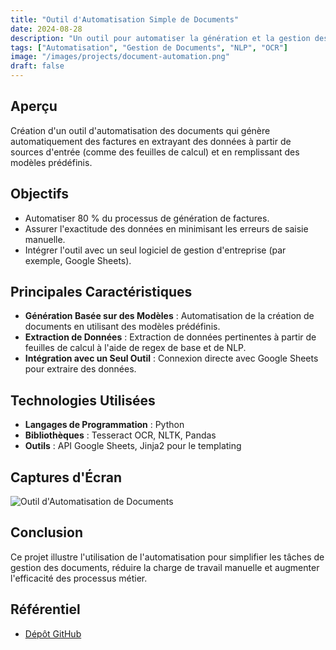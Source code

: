 ```yaml
---
title: "Outil d'Automatisation Simple de Documents"
date: 2024-08-28
description: "Un outil pour automatiser la génération et la gestion des factures en utilisant des modèles prédéfinis et l'extraction de données."
tags: ["Automatisation", "Gestion de Documents", "NLP", "OCR"]
image: "/images/projects/document-automation.png"
draft: false
---
```


## Aperçu

Création d'un outil d'automatisation des documents qui génère automatiquement des factures en extrayant des données à partir de sources d'entrée (comme des feuilles de calcul) et en remplissant des modèles prédéfinis.

## Objectifs

- Automatiser 80 % du processus de génération de factures.
- Assurer l'exactitude des données en minimisant les erreurs de saisie manuelle.
- Intégrer l'outil avec un seul logiciel de gestion d'entreprise (par exemple, Google Sheets).

## Principales Caractéristiques

- **Génération Basée sur des Modèles** : Automatisation de la création de documents en utilisant des modèles prédéfinis.
- **Extraction de Données** : Extraction de données pertinentes à partir de feuilles de calcul à l'aide de regex de base et de NLP.
- **Intégration avec un Seul Outil** : Connexion directe avec Google Sheets pour extraire des données.

## Technologies Utilisées

- **Langages de Programmation** : Python
- **Bibliothèques** : Tesseract OCR, NLTK, Pandas
- **Outils** : API Google Sheets, Jinja2 pour le templating

## Captures d'Écran

![Outil d'Automatisation de Documents](images/projects/document-automation-interface.png)  

## Conclusion

Ce projet illustre l'utilisation de l'automatisation pour simplifier les tâches de gestion des documents, réduire la charge de travail manuelle et augmenter l'efficacité des processus métier.

## Référentiel

- [Dépôt GitHub](https://github.com/yourusername/document-automation-tool)
